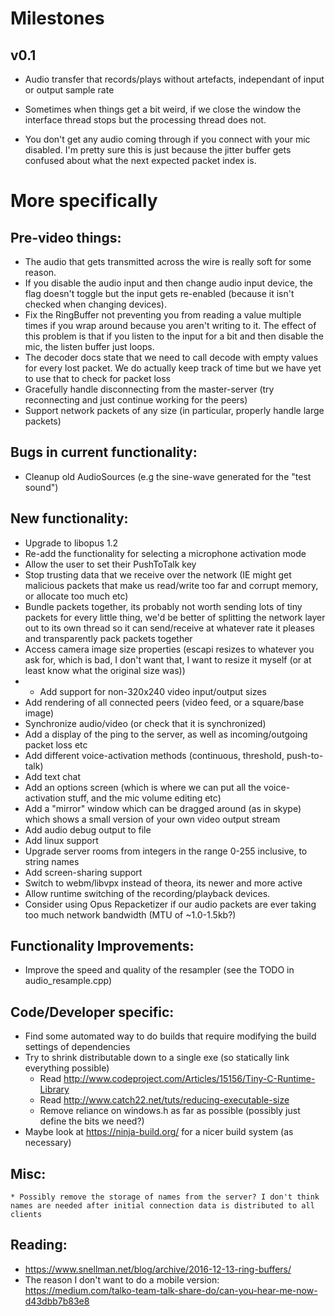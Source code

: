 # Milestones
## v0.1
* Audio transfer that records/plays without artefacts, independant of input or output sample rate

* Sometimes when things get a bit weird, if we close the window the interface thread stops but the processing thread does not.
* You don't get any audio coming through if you connect with your mic disabled. I'm pretty sure this is just because the jitter buffer gets confused about what the next expected packet index is.

# More specifically
## Pre-video things:
* The audio that gets transmitted across the wire is really soft for some reason.
* If you disable the audio input and then change audio input device, the flag doesn't toggle but the input gets re-enabled (because it isn't checked when changing devices).
* Fix the RingBuffer not preventing you from reading a value multiple times if you wrap around because you aren't writing to it. The effect of this problem is that if you listen to the input for a bit and then disable the mic, the listen buffer just loops.
* The decoder docs state that we need to call decode with empty values for every lost packet. We do actually keep track of time but we have yet to use that to check for packet loss
* Gracefully handle disconnecting from the master-server (try reconnecting and just continue working for the peers)
* Support network packets of any size (in particular, properly handle large packets)

## Bugs in current functionality:
* Cleanup old AudioSources (e.g the sine-wave generated for the "test sound")

## New functionality:
* Upgrade to libopus 1.2
* Re-add the functionality for selecting a microphone activation mode
* Allow the user to set their PushToTalk key
* Stop trusting data that we receive over the network (IE might get malicious packets that make us read/write too far and corrupt memory, or allocate too much etc)
* Bundle packets together, its probably not worth sending lots of tiny packets for every little thing, we'd be better of splitting the network layer out to its own thread so it can send/receive at whatever rate it pleases and transparently pack packets together
* Access camera image size properties (escapi resizes to whatever you ask for, which is bad, I don't want that, I want to resize it myself (or at least know what the original size was))
*   - Add support for non-320x240 video input/output sizes
* Add rendering of all connected peers (video feed, or a square/base image)
* Synchronize audio/video (or check that it is synchronized)
* Add a display of the ping to the server, as well as incoming/outgoing packet loss etc
* Add different voice-activation methods (continuous, threshold, push-to-talk)
* Add text chat
* Add an options screen (which is where we can put all the voice-activation stuff, and the mic volume editing etc)
* Add a "mirror" window which can be dragged around (as in skype) which shows a small version of your own video output stream
* Add audio debug output to file
* Add linux support
* Upgrade server rooms from integers in the range 0-255 inclusive, to string names
* Add screen-sharing support
* Switch to webm/libvpx instead of theora, its newer and more active
* Allow runtime switching of the recording/playback devices.
* Consider using Opus Repacketizer if our audio packets are ever taking too much network bandwidth (MTU of ~1.0-1.5kb?)

## Functionality Improvements:
* Improve the speed and quality of the resampler (see the TODO in audio_resample.cpp)

## Code/Developer specific:
* Find some automated way to do builds that require modifying the build settings of dependencies
* Try to shrink distributable down to a single exe (so statically link everything possible)
    * Read http://www.codeproject.com/Articles/15156/Tiny-C-Runtime-Library
    * Read http://www.catch22.net/tuts/reducing-executable-size
    * Remove reliance on windows.h as far as possible (possibly just define the bits we need?)
* Maybe look at https://ninja-build.org/ for a nicer build system (as necessary)

## Misc:
    * Possibly remove the storage of names from the server? I don't think names are needed after initial connection data is distributed to all clients

## Reading:
* https://www.snellman.net/blog/archive/2016-12-13-ring-buffers/
* The reason I don't want to do a mobile version: https://medium.com/talko-team-talk-share-do/can-you-hear-me-now-d43dbb7b83e8
